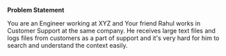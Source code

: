  **Problem Statement**

You are an Engineer working at XYZ and Your friend Rahul works in Customer Support at the same company. He receives large text files and logs files from customers as a part of support and it's very hard for him to search and understand the context easily.










